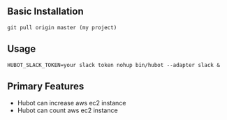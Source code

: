
## Basic Installation

```
git pull origin master (my project)
```

## Usage

```
HUBOT_SLACK_TOKEN=your slack token nohup bin/hubot --adapter slack &
```
## Primary Features
* Hubot can increase aws ec2 instance
* Hubot can count aws ec2 instance
